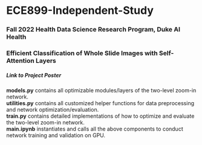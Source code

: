 # ECE899-Independent-Study
### Fall 2022 Health Data Science Research Program, Duke AI Health 
### Efficient Classification of Whole Slide Images with Self-Attention Layers 
##### Link to Project Poster
**models.py** contains all optimizable modules/layers of the two-level zoom-in network.  
**utilities.py** contains all customized helper functions for data preprocessing and network optimization/evaluation.  
**train.py** contains detailed implementations of how to optimize and evaluate the two-level zoom-in network.  
**main.ipynb** instantiates and calls all the above components to conduct network training and validation on GPU.  
